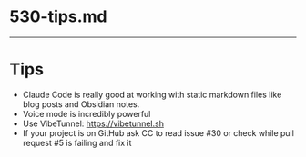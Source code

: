 # 530-tips.md

---

# Tips

- Claude Code is really good at working with static markdown files like blog posts and Obsidian notes.
- Voice mode is incredibly powerful
- Use VibeTunnel: https://vibetunnel.sh 
- If your project is on GitHub ask CC to read issue #30 or check while pull request #5 is failing and fix it
